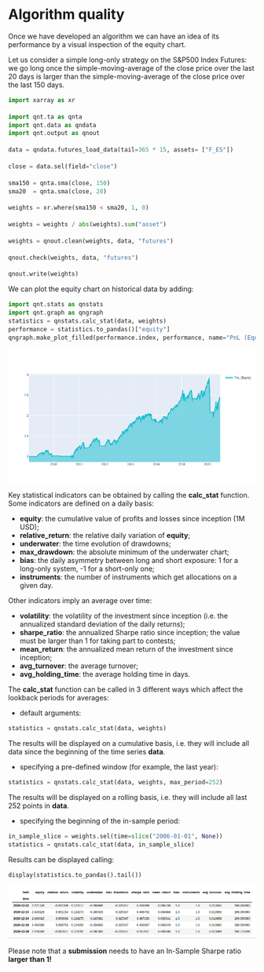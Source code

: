 # Algorithm quality

Once we have developed an algorithm we can have an idea of its performance by a visual inspection of the equity chart.

Let us consider a simple long-only strategy on the S&P500 Index Futures: we go long once the simple-moving-average of the close price over the last 20 days is larger than the simple-moving-average of the close price over the last 150 days.

```python
import xarray as xr

import qnt.ta as qnta
import qnt.data as qndata
import qnt.output as qnout

data = qndata.futures_load_data(tail=365 * 15, assets= ["F_ES"])

close = data.sel(field="close")

sma150 = qnta.sma(close, 150)
sma20  = qnta.sma(close, 20)

weights = xr.where(sma150 < sma20, 1, 0)

weights = weights / abs(weights).sum("asset")

weights = qnout.clean(weights, data, "futures")

qnout.check(weights, data, "futures")

qnout.write(weights)
```

We can plot the equity chart on historical data by adding:

```python
import qnt.stats as qnstats
import qnt.graph as qngraph
statistics = qnstats.calc_stat(data, weights)
performance = statistics.to_pandas()["equity"]
qngraph.make_plot_filled(performance.index, performance, name="PnL (Equity)")
```

![plot](./pictures/newplot.png)

Key statistical indicators can be obtained by calling the **calc_stat** function. Some indicators are defined on a daily basis:

* **equity**: the cumulative value of profits and losses since inception (1M USD);
* **relative_return**: the relative daily variation of **equity**;
* **underwater**: the time evolution of drawdowns;
* **max_drawdown**: the absolute minimum of the underwater chart;
* **bias**: the daily asymmetry between long and short exposure: 1 for a long-only system, -1 for a short-only one;
* **instruments**: the number of instruments which get allocations on a given day.

Other indicators imply an average over time:

* **volatility**: the volatility of the investment since inception (i.e. the annualized standard deviation of the daily returns);
* **sharpe_ratio**: the annualized Sharpe ratio since inception; the value must be larger than 1 for taking part to contests;
* **mean_return**: the annualized mean return of the investment since inception;
* **avg_turnover**: the average turnover;
* **avg_holding_time**: the average holding time in days.

The **calc_stat** function can be called in 3 different ways which affect the lookback periods for averages:

* default arguments: 
```python
statistics = qnstats.calc_stat(data, weights)
```
The results will be displayed on a cumulative basis, i.e. they will include all data since the beginning of the time series **data**.

* specifying a pre-defined window (for example, the last year):
```python
statistics = qnstats.calc_stat(data, weights, max_period=252)
```
The results will be displayed on a rolling basis, i.e. they will include all last 252 points in **data**.

* specifying the beginning of the in-sample period:
```python
in_sample_slice = weights.sel(time=slice("2006-01-01", None))
statistics = qnstats.calc_stat(data, in_sample_slice)
```

Results can be displayed calling:
```python
display(statistics.to_pandas().tail())
```
![long](./pictures/long.png)

Please note that a **submission** needs to have an In-Sample Sharpe ratio **larger than 1!**





